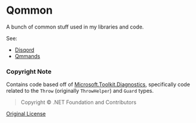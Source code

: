 # Qommon
A bunch of common stuff used in my libraries and code.

See:
- [Disqord](https://github.com/Quahu/Disqord)
- [Qmmands](https://github.com/Quahu/Qmmands)

### Copyright Note
Contains code based off of [Microsoft.Toolkit.Diagnostics](https://github.com/CommunityToolkit/WindowsCommunityToolkit/tree/main/Microsoft.Toolkit.Diagnostics), specifically code related to the `Throw` (originally `ThrowHelper`) and `Guard` types.

> Copyright © .NET Foundation and Contributors

[Original License](https://github.com/CommunityToolkit/WindowsCommunityToolkit/blob/main/License.md)
